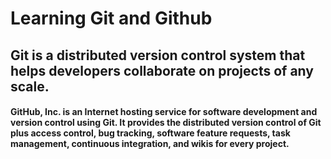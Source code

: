 # Learning Git and Github
## Git is a distributed version control system that helps developers collaborate on projects of any scale.
#### GitHub, Inc. is an Internet hosting service for software development and version control using Git. It provides the distributed version control of Git plus access control, bug tracking, software feature requests, task management, continuous integration, and wikis for every project.
